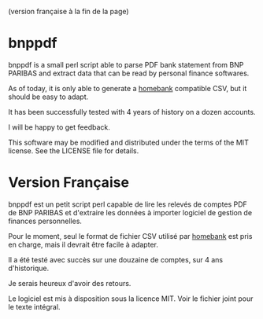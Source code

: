 (version française à la fin de la page)

bnppdf
======

bnppdf is a small perl script able to parse PDF bank statement from BNP PARIBAS and extract data that can be read by personal finance softwares.

As of today, it is only able to generate a [homebank](http://homebank.free.fr/) compatible CSV, but it should be easy to adapt.

It has been successfully tested with 4 years of history on a dozen accounts. 

I will be happy to get feedback.

This software may be modified and distributed under the terms of the MIT license. See the LICENSE file for details.

Version Française
=================

bnppdf est un petit script perl capable de lire les relevés de comptes PDF de BNP PARIBAS et d'extraire les données à importer logiciel de gestion de finances personnelles.

Pour le moment, seul le format de fichier CSV utilisé par [homebank](http://homebank.free.fr/) est pris en charge, mais il devrait être facile à adapter.

Il a été testé avec succès sur une douzaine de comptes, sur 4 ans d'historique.

Je serais heureux d'avoir des retours.

Le logiciel est mis à disposition sous la licence MIT. Voir le fichier joint pour le texte intégral.
